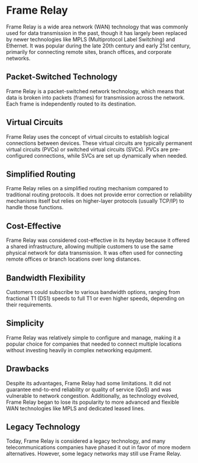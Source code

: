 # Frame Relay
Frame Relay is a wide area network (WAN) technology that was commonly used for data transmission in the past, though it has largely been replaced by newer technologies like MPLS (Multiprotocol Label Switching) and Ethernet. It was popular during the late 20th century and early 21st century, primarily for connecting remote sites, branch offices, and corporate networks.

## Packet-Switched Technology
Frame Relay is a packet-switched network technology, which means that data is broken into packets (frames) for transmission across the network. Each frame is independently routed to its destination.

## Virtual Circuits
Frame Relay uses the concept of virtual circuits to establish logical connections between devices. These virtual circuits are typically permanent virtual circuits (PVCs) or switched virtual circuits (SVCs). PVCs are pre-configured connections, while SVCs are set up dynamically when needed.

## Simplified Routing
Frame Relay relies on a simplified routing mechanism compared to traditional routing protocols. It does not provide error correction or reliability mechanisms itself but relies on higher-layer protocols (usually TCP/IP) to handle those functions.

## Cost-Effective
Frame Relay was considered cost-effective in its heyday because it offered a shared infrastructure, allowing multiple customers to use the same physical network for data transmission. It was often used for connecting remote offices or branch locations over long distances.

## Bandwidth Flexibility
Customers could subscribe to various bandwidth options, ranging from fractional T1 (DS1) speeds to full T1 or even higher speeds, depending on their requirements.

## Simplicity
Frame Relay was relatively simple to configure and manage, making it a popular choice for companies that needed to connect multiple locations without investing heavily in complex networking equipment.

## Drawbacks
Despite its advantages, Frame Relay had some limitations. It did not guarantee end-to-end reliability or quality of service (QoS) and was vulnerable to network congestion. Additionally, as technology evolved, Frame Relay began to lose its popularity to more advanced and flexible WAN technologies like MPLS and dedicated leased lines.

## Legacy Technology
Today, Frame Relay is considered a legacy technology, and many telecommunications companies have phased it out in favor of more modern alternatives. However, some legacy networks may still use Frame Relay.
